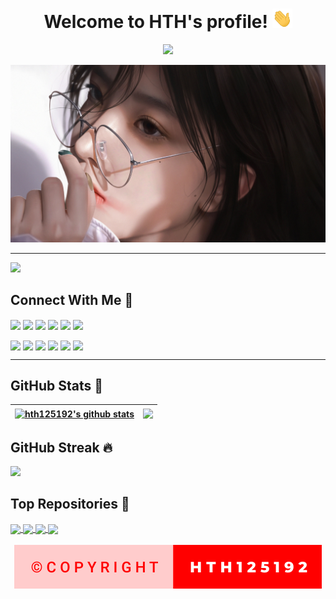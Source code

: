 <h1 align="center">
  Welcome to HTH's profile!
  <img src="https://raw.githubusercontent.com/hth125192/hth125192/main/gifs/hello.gif" width="32">
</h1>

<p align="center">
  <img src="https://readme-typing-svg.herokuapp.com?lines=%E2%8C%A8+Hello+!!!;%E2%8C%A8+My+name+is+HTH+%F0%9F%98%98;%E2%8C%A8+I%E2%80%99m+studying+at+UET+-+VNU;%E2%8C%A8+Reach+me+via+Email%2C+Facebook%2C+LinkedIn%2C...+below;%F0%9F%90%A7+%F0%9F%90%A7+%F0%9F%90%A7&center=true&width=700&height=45&color=009900&vCenter=true&size=20">
</p>

<p align="center">
  <a href="https://fb.com/hungmyzone197"><img src="https://raw.githubusercontent.com/hth125192/hth125192/main/images/cover.jpg"></a>
</p>

---

[![](https://komarev.com/ghpvc/?username=hth125192&color=brightgreen&style=plastic)](https://github.com/hth125192)

## Connect With Me 👀

<a href="https://github.com/hth125192" target="blank"><img align="center" src="https://img.shields.io/badge/-Nguy%E1%BB%85n%20V%C4%83n%20H%C6%B0ng-1C1C1C?logo=github&logoColor=white" /></a>
<a href="https://www.youtube.com/" target="blank"><img align="center" src="https://img.shields.io/badge/-Subcribe-FF0000?logo=youtube&logoColor=white" /></a>
<a href="https://stackoverflow.com/users/16352173/myzone197" target="blank"><img align="center" src="https://img.shields.io/badge/-myzone197-F67A00?logo=stackoverflow&logoColor=white" /></a>
<a href="https://www.hackerrank.com/hth125192" target="blank"><img align="center" src="https://img.shields.io/badge/-Nguy%E1%BB%85n%20V%C4%83n%20H%C6%B0ng-006400?logo=hackerrank&logoColor=white" /></a>
<a href="https://gitlab.com/hth125192" target="blank"><img align="center" src="https://img.shields.io/badge/-Nguy%E1%BB%85n%20V%C4%83n%20H%C6%B0ng-FF9900?logo=gitlab&logoColor=white" /></a>
<a href="https://mail.google.com/" target="blank"><img align="center" src="https://img.shields.io/badge/-20021370%20Nguy%E1%BB%85n%20V%C4%83n%20H%C6%B0ng-FCCC63?logo=gmail&logoColor=white" /></a>

<a href="https://fb.com/hungmyzone197" target="blank"><img align="center" src="https://img.shields.io/badge/-Nguy%E1%BB%85n%20V%C4%83n%20H%C6%B0ng-4267b2?logo=facebook&logoColor=white" /></a>
<a href="https://www.linkedin.com/in/hungmyzone197/" target="blank"><img align="center" src="https://img.shields.io/badge/-H%C6%B0ng%20Nguy%E1%BB%85n%20V%C4%83n-0077B5?logo=linkedin&logoColor=white" /></a>
<a href="https://m.me/hungmyzone197" target="blank"><img align="center" src="https://img.shields.io/badge/-Nguy%E1%BB%85n%20V%C4%83n%20H%C6%B0ng-BF3EFF?logo=messenger&logoColor=white" /></a>
<a href="https://www.instagram.com/myzone197/" target="blank"><img align="center" src="https://img.shields.io/badge/-myzone197-BC2A8D?logo=instagram&logoColor=white" /></a>
<a href="https://chat.zalo.me/" target="blank"><img align="center" src="https://img.shields.io/badge/-Nguy%E1%BB%85n%20V%C4%83n%20H%C6%B0ng-0A68FE?logo=zalo&logoColor=white" /></a>
<a href="https://discord.com/#7595" target="blank"><img align="center" src="https://img.shields.io/badge/-HTH-436EEE?logo=discord&logoColor=white" /></a>

---

## GitHub Stats ️🎯

| <a href="https://github.com/hth125192?tab=repositories"><img align="center" src="https://github-readme-stats.vercel.app/api?username=hth125192&show_icons=true&include_all_commits=true&count_private=true&theme=chartreuse-dark" alt="hth125192's github stats" /></a> | <a href="https://github.com/hth125192?tab=repositories"><img align="center" src="https://github-readme-stats.vercel.app/api/top-langs/?username=hth125192&langs_count=10&layout=compact&theme=chartreuse-dark" /></a> |
| ------------- | ------------- |

## GitHub Streak 🔥

[![](https://github-readme-streak-stats.herokuapp.com/?user=hth125192&theme=chartreuse-dark)](https://github.com/hth125192?tab=repositories)

## Top Repositories 🌟

<a href="https://github.com/hth125192/DSA">
  <img align="center" src="https://github-readme-stats.vercel.app/api/pin/?username=hth125192&repo=DSA&show_owner=true&theme=chartreuse-dark" />
</a>
<a href="https://github.com/hth125192/OOP">
  <img align="center" src="https://github-readme-stats.vercel.app/api/pin/?username=hth125192&repo=OOP&show_owner=true&theme=chartreuse-dark" />
</a>
<a href="https://github.com/hth125192/Project1OOP">
  <img align="center" src="https://github-readme-stats.vercel.app/api/pin/?username=hth125192&repo=Project1OOP&show_owner=true&theme=chartreuse-dark" />
</a>
<a href="https://github.com/hth125192/ProjectLTNC">
  <img align="center" src="https://github-readme-stats.vercel.app/api/pin/?username=hth125192&repo=ProjectLTNC&show_owner=true&theme=chartreuse-dark" />
</a>

<br />
<br />

<div align="center">
    <a href="https://github.com/hth125192"><img src="https://raw.githubusercontent.com/hth125192/hth125192/main/images/copyright-hth125192.svg" /></a>
</div>
